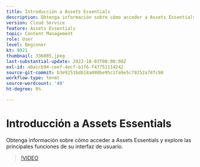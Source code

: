 ```yaml
---
title: Introducción a Assets Essentials
description: Obtenga información sobre cómo acceder a Assets Essentials y explore las principales facetas de su interfaz de usuario.
version: Cloud Service
feature: Assets Essentials
topic: Content Management
role: User
level: Beginner
kt: 8021
thumbnail: 336005.jpeg
last-substantial-update: 2022-10-03T00:00:00Z
exl-id: a0accb94-ceef-4ecf-b1f6-f47751114242
source-git-commit: b3e9251bdb18a008be95c1fa9e5c79252a74fc98
workflow-type: tm+mt
source-wordcount: '40'
ht-degree: 0%

---
```


# Introducción a Assets Essentials

Obtenga información sobre cómo acceder a Assets Essentials y explore las principales funciones de su interfaz de usuario.

>[!VIDEO](https://video.tv.adobe.com/v/336005?quality=12&learn=on)
